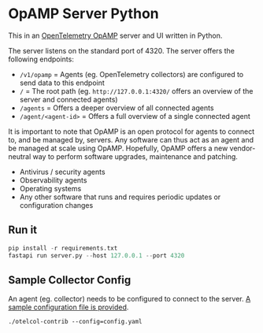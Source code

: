 # OpAMP Server Python

This in an [OpenTelemetry OpAMP](https://opentelemetry.io/docs/specs/opamp/) server and UI written in Python.

The server listens on the standard port of 4320.
The server offers the following endpoints:

* `/v1/opamp` = Agents (eg. OpenTelemetry collectors) are configured to send data to this endpoint
* `/` = The root path (eg. `http://127.0.0.1:4320/` offers an overview of the server and connected agents)
* `/agents` = Offers a deeper overview of all connected agents
* `/agent/<agent-id>` = Offers a full overview of a single connected agent

It is important to note that OpAMP is an open protocol for agents to connect to, and be managed by, servers. Any software can thus act as an agent and be managed at scale using OpAMP.
Hopefully, OpAMP offers a new vendor-neutral way to perform software upgrades, maintenance and patching.

- Antivirus / security agents
- Observability agents
- Operating systems
- Any other software that runs and requires periodic updates or configuration changes

## Run it

```py
pip install -r requirements.txt
fastapi run server.py --host 127.0.0.1 --port 4320
```

## Sample Collector Config
An agent (eg. collector) needs to be configured to connect to the server. [A sample configuration file is provided](https://github.com/agardnerIT/opamp-server-py/blob/main/collector/config.yaml).

```
./otelcol-contrib --config=config.yaml
```
